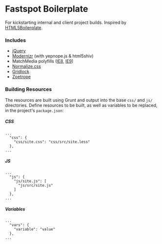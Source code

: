 # Fastspot Boilerplate

For kickstarting internal and client project builds. Inspired by [HTML5Boilerplate](http://html5boilerplate.com/).

### Includes

* [jQuery](http://jquery.com/)
* [Modernizr](http://modernizr.com/) (with yepnope.js & html5shiv)
* MatchMedia polyfills ([IE8](https://gist.github.com/benplum/8045336), [IE9](https://gist.github.com/benplum/8045327))
* [Normalize.css](http://necolas.github.io/normalize.css/)
* [Gridlock](https://github.com/benplum/Gridlock) 
* [Zoetrope](https://github.com/benplum/Zoetrope) 

### Building Resources

The resources are built using Grunt and output into the base `css/` and `js/` directories. Define resources to be built, as well as variables to be replaced, in the project's `package.json`:

##### CSS

```
...
  "css": {
    "css/site.css": "css/src/site.less"
  },
...
```

##### JS

```
...
  "js": {
    "js/site.js": [
      "js/src/site.js"
    ]
  },
...
```

##### Variables

```
...
  "vars": {
	"variable": "value"
  },
...
```